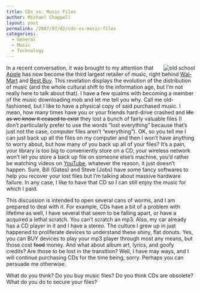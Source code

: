 ```yaml
---
title: CDs vs. Music Files
author: Michael Chappell
layout: post
permalink: /2007/07/02/cds-vs-music-files
categories:
  - General
  - Music
  - Technology
---
```

<img src="http://digivation.net/wp-content/uploads/2007/07/phonograph.gif" alt="old school" align="right" />

In a recent conversation, it was brought to my attention that [Apple][1] has now become the third largest retailer of music, right behind [Wal-Mart][2] and [Best Buy][3]. This revelation displays the evolution of the distribution of music (and the whole cultural shift to the information age, but I&#8217;m not really here to talk about that). I have a few qualms with becoming a member of the music downloading mob and let me tell you why. Call me old-fashioned, but I like to have a physical copy of said purchased music. I mean, how many times have you or your friends hard-drive crashed and <strike>life as we know it ceased to exist</strike> they lost a bunch of fairly valuable files (I don&#8217;t particularly prefer to use the words &#8220;lost everything&#8221; because that&#8217;s just not the case, computer files aren&#8217;t &#8220;everything&#8221;). OK, so you tell me I can just back up all the files on my computer and then I won&#8217;t have anything to worry about, but how many of you back up all of your files? It&#8217;s a pain, your library is too big to conveniently store on a CD, your wireless network won&#8217;t let you store a back up file on someone else&#8217;s machine, you&#8217;d rather be watching videos on [YouTube][4], whatever the reason, it just doesn&#8217;t happen. Sure, Bill (Gates) and Steve (Jobs) have some fancy softwares to help you recover your lost files but I&#8217;m talking about massive hardware failure. In any case, I like to have that CD so I can still enjoy the music for which I paid.

This discussion is intended to open several cans of worms, and I am prepared to deal with it. For example, CDs have a bit of a problem with lifetime as well, I have several that seem to be falling apart, or have a acquired a lethal scratch. You can&#8217;t scratch an mp3. Also, my car already has a CD player in it and I have a stereo. The culture I grew up in just happened to proliferate devices to understand these shiny, flat donuts. Yes, you can BUY devices to play your mp3 player through most any means, but those cost <strike>food</strike> money. And what about album art, lyrics, and goofy credits? Are those to be lost in the transition? Well, I have may ways, and I will continue purchasing CDs for the time being, sorry. Perhaps you can persuade me otherwise.

What do you think? Do you buy music files? Do you think CDs are obsolete? What do you do to secure your files?

 [1]: http://www.apple.com/itunes/
 [2]: http://www.walmart.com/catalog/catalog.gsp?cat=4104&fromPageCatId=10
 [3]: http://www.bestbuy.com/site//olspage.jsp?id=cat02001&type=category
 [4]: http://www.youtube.com/